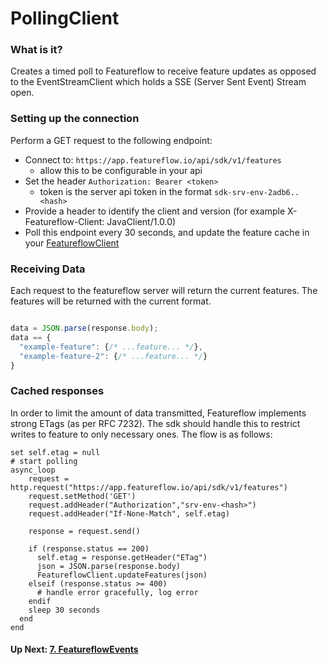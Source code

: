 # PollingClient
### What is it?
Creates a timed poll to Featureflow to receive feature updates as opposed to the EventStreamClient which holds a SSE (Server Sent Event) Stream open.

### Setting up the connection
Perform a GET request to the following endpoint:
 - Connect to: `https://app.featureflow.io/api/sdk/v1/features`
    - allow this to be configurable in your api
 - Set the header `Authorization: Bearer <token>`
    - token is the server api token in the format `sdk-srv-env-2adb6..<hash>`
 - Provide a header to identify the client and version (for example X-Featureflow-Client: JavaClient/1.0.0)
 - Poll this endpoint every 30 seconds, and update the feature cache in your [FeatureflowClient](./2.FeatureflowClient.md)

### Receiving Data

Each request to the featureflow server will return the current features. 
The features will be returned with the current format.

```javascript

data = JSON.parse(response.body);
data == {
  "example-feature": {/* ...feature... */},
  "example-feature-2": {/* ...feature... */}
}
```

### Cached responses

In order to limit the amount of data transmitted, Featureflow implements strong ETags (as per RFC 7232). 
The sdk should handle this to restrict writes to feature to only necessary ones.
The flow is as follows:

```
set self.etag = null
# start polling
async_loop
    request = http.request("https://app.featureflow.io/api/sdk/v1/features")
    request.setMethod('GET')
    request.addHeader("Authorization","srv-env-<hash>")
    request.addHeader("If-None-Match", self.etag)
    
    response = request.send()
      
    if (response.status == 200)
      self.etag = response.getHeader("ETag")
      json = JSON.parse(response.body)
      FeatureflowClient.updateFeatures(json)
    elseif (response.status >= 400)
      # handle error gracefully, log error
    endif
    sleep 30 seconds
  end
end
```

#### Up Next: [7. FeatureflowEvents](./7.FeatureflowEvents.md)
